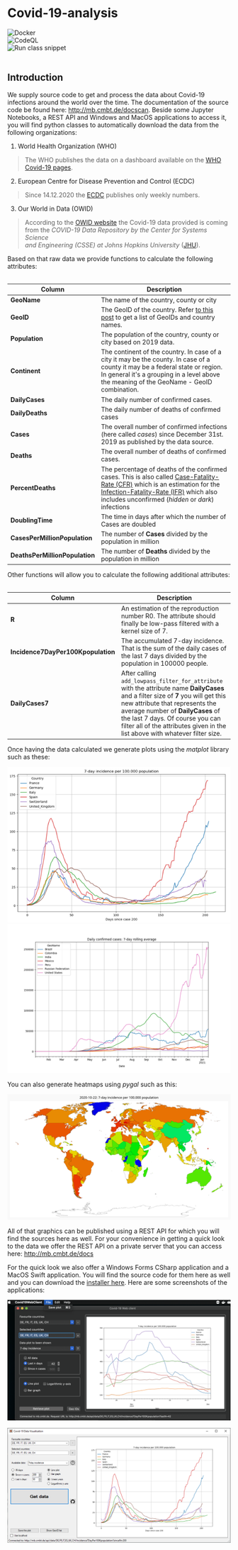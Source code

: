 # Covid-19-analysis
![Docker](https://github.com/1c3t3a/Covid-19-analysis/workflows/Docker/badge.svg)<br>
![CodeQL](https://github.com/1c3t3a/Covid-19-analysis/workflows/CodeQL/badge.svg)<br>
![Run class snippet](https://github.com/1c3t3a/Covid-19-analysis/workflows/Run%20class%20snippet/badge.svg)<br><br> 

## Introduction
We supply source code to get and process the data about Covid-19 infections around the world over the time. The documentation of the source code be found here: <a href="http://mb.cmbt.de/python-class-documentation/" target="blank">http://mb.cmbt.de/docscan</a>. Beside some Jupyter Notebooks, a REST API and Windows and MacOS applications to access it, you will find python classes to automatically download the data from the following organizations:

1. World Health Organization (WHO)

> The WHO publishes the data on a dashboard available on the <a href="https://covid19.who.int/table" target="blank">WHO Covid-19 pages</a>.   

2. European Centre for Disease Prevention and Control (ECDC)

> Since 14.12.2020 the <a href="https://www.ecdc.europa.eu/en/publications-data/download-todays-data-geographic-distribution-covid-19-cases-worldwide" target="blank">ECDC</a> publishes only weekly numbers.  

3. Our World in Data (OWID)

> According to the <a href="https://github.com/owid/covid-19-data/tree/master/public/data" target="blank">OWID website</a> the Covid-19 data provided is coming from the *COVID-19 Data Repository by the Center for Systems Science  
and Engineering (CSSE) at Johns Hopkins University* (<a href="https://github.com/CSSEGISandData/COVID-19" target="blank">JHU</a>).  

Based on that raw data we provide functions to calculate the following attributes:  
<br>

| Column | Description |
| --- | --- |
| **GeoName** | The name of the country, county or city  
| **GeoID** | The GeoID of the country. Refer [to this post](/covid-19-analysis/list-of-geoids-and-countries/) to get a list of GeoIDs and country names.  
| **Population** | The population of the country, county or city based on 2019 data.  
| **Continent** | The continent of the country. In case of a city it may be the county. In case of a county it may be a federal state or region. In general it's a grouping in a level above the meaning of the GeoName -  GeoID combination.  
| **DailyCases** | The daily number of confirmed cases.  
| **DailyDeaths** | The daily number of deaths of confirmed cases  
| **Cases** | The overall number of confirmed infections (here called *cases*) since December 31st. 2019 as published by the data source.  
| **Deaths** | The overall number of deaths of confirmed cases.  
| **PercentDeaths** | The percentage of deaths of the confirmed cases. This is also called <a href="https://en.wikipedia.org/wiki/Case_fatality_rate" target="blank">Case-Fatality-Rate (CFR)</a> which is an estimation for the <a href="https://en.wikipedia.org/wiki/Case_fatality_rate#Infection_fatality_rate" target="blank">Infection-Fatality-Rate (IFR)</a> which also includes unconfirmed (*hidden* or *dark*) infections  
| **DoublingTime** | The time in days after which the number of Cases are doubled  
| **CasesPerMillionPopulation** | The number of **Cases** divided by the population in million  
| **DeathsPerMillionPopulation** | The number of **Deaths** divided by the population in million  

Other functions will allow you to calculate the following additional attributes:  
<br>

| Column | Description |
| --- | --- |
| **R** | An estimation of the reproduction number R0. The attribute should finally be low-pass filtered with a kernel size of 7.  
| **Incidence7DayPer100Kpopulation** | The accumulated 7-day incidence. That is the sum of the daily cases of the last 7 days divided by the population in 100000 people.  
| **DailyCases7** | After calling ```add_lowpass_filter_for_attribute``` with the attribute name **DailyCases** and a filter size of **7** you will get this new attribute that represents the average number of **DailyCases** of the last 7 days. Of course you can filter all of the attributes given in the list above with whatever filter size.  


Once having the data calculated we generate plots using the *matplot* library such as these:  

![sample covid-19 plot](doc/plot.png)
![sample covid-19 plot](doc/plot2.png)

You can also generate heatmaps using *pygal* such as this:

![sample covid-19 heatmap](doc/output_29_12.svg)

All of that graphics can be published using a REST API for which you will find the sources here as well. For your convenience in getting a quick look to the data we offer the REST API on a private server that you can access here: <a href="http://mb.cmbt.de/docs" target="blank">http://mb.cmbt.de/docs</a>  

For the quick look we also offer a Windows Forms CSharp application and a MacOS Swift application. You will find the source code for them here as well and you can download the <a href="http://mb.cmbt.de/download-area" target="blank">installer here</a>. Here are some screenshots of the applications:  

![sample covid-19 MacOS app](doc/version41.png)

![sample covid-19 Windows app](doc/screenshot.png)

